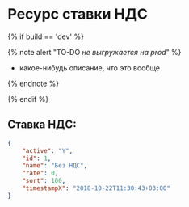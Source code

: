 # Ресурс ставки НДС

{% if build == 'dev' %}

{% note alert "TO-DO _не выгружается на prod_" %}

- какое-нибудь описание, что это вообще
  
{% endnote %}

{% endif %}

## Ставка НДС:

```json
{
    "active": "Y",
    "id": 1,
    "name": "Без НДС",
    "rate": 0,
    "sort": 100,
    "timestampX": "2018-10-22T11:30:43+03:00"
}
```